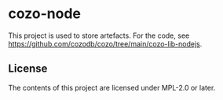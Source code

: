 # cozo-node

This project is used to store artefacts. For the code, see
https://github.com/cozodb/cozo/tree/main/cozo-lib-nodejs.

## License

The contents of this project are licensed under MPL-2.0 or later.
